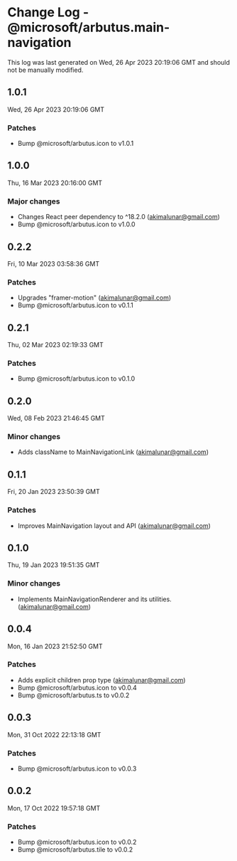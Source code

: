 # Change Log - @microsoft/arbutus.main-navigation

This log was last generated on Wed, 26 Apr 2023 20:19:06 GMT and should not be manually modified.

<!-- Start content -->

## 1.0.1

Wed, 26 Apr 2023 20:19:06 GMT

### Patches

- Bump @microsoft/arbutus.icon to v1.0.1

## 1.0.0

Thu, 16 Mar 2023 20:16:00 GMT

### Major changes

- Changes React peer dependency to ^18.2.0 (akimalunar@gmail.com)
- Bump @microsoft/arbutus.icon to v1.0.0

## 0.2.2

Fri, 10 Mar 2023 03:58:36 GMT

### Patches

- Upgrades "framer-motion" (akimalunar@gmail.com)
- Bump @microsoft/arbutus.icon to v0.1.1

## 0.2.1

Thu, 02 Mar 2023 02:19:33 GMT

### Patches

- Bump @microsoft/arbutus.icon to v0.1.0

## 0.2.0

Wed, 08 Feb 2023 21:46:45 GMT

### Minor changes

- Adds className to MainNavigationLink (akimalunar@gmail.com)

## 0.1.1

Fri, 20 Jan 2023 23:50:39 GMT

### Patches

- Improves MainNavigation layout and API (akimalunar@gmail.com)

## 0.1.0

Thu, 19 Jan 2023 19:51:35 GMT

### Minor changes

- Implements MainNavigationRenderer and its utilities. (akimalunar@gmail.com)

## 0.0.4

Mon, 16 Jan 2023 21:52:50 GMT

### Patches

- Adds explicit children prop type (akimalunar@gmail.com)
- Bump @microsoft/arbutus.icon to v0.0.4
- Bump @microsoft/arbutus.ts to v0.0.2

## 0.0.3

Mon, 31 Oct 2022 22:13:18 GMT

### Patches

- Bump @microsoft/arbutus.icon to v0.0.3

## 0.0.2

Mon, 17 Oct 2022 19:57:18 GMT

### Patches

- Bump @microsoft/arbutus.icon to v0.0.2
- Bump @microsoft/arbutus.tile to v0.0.2
